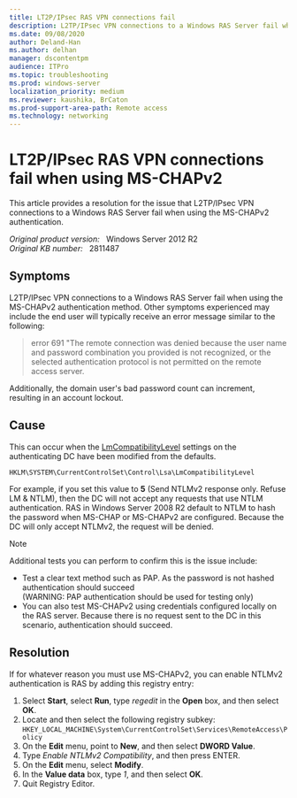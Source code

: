 ```yaml
---
title: LT2P/IPsec RAS VPN connections fail
description: L2TP/IPsec VPN connections to a Windows RAS Server fail when using the MS-CHAPv2 authentication. Provides a resolution.
ms.date: 09/08/2020
author: Deland-Han
ms.author: delhan
manager: dscontentpm
audience: ITPro
ms.topic: troubleshooting
ms.prod: windows-server
localization_priority: medium
ms.reviewer: kaushika, BrCaton
ms.prod-support-area-path: Remote access
ms.technology: networking
---
```

# LT2P/IPsec RAS VPN connections fail when using MS-CHAPv2

This article provides a resolution for the issue that L2TP/IPsec VPN connections to a Windows RAS Server fail when using the MS-CHAPv2 authentication.

_Original product version:_ &nbsp; Windows Server 2012 R2  
_Original KB number:_ &nbsp; 2811487

## Symptoms

L2TP/IPsec VPN connections to a Windows RAS Server fail when using the MS-CHAPv2 authentication method. Other symptoms experienced may include the end user will typically receive an error message similar to the following:

> error 691 "The remote connection was denied because the user name and password combination you provided is not recognized, or the selected authentication protocol is not permitted on the remote access server.

Additionally, the domain user's bad password count can increment, resulting in an account lockout.

## Cause

This can occur when the [LmCompatibilityLevel](/previous-versions/windows/it-pro/windows-2000-server/cc960646(v=technet.10)) settings on the authenticating DC have been modified from the defaults.

`HKLM\SYSTEM\CurrentControlSet\Control\Lsa\LmCompatibilityLevel`

For example, if you set this value to **5** (Send NTLMv2 response only. Refuse LM & NTLM), then the DC will not accept any requests that use NTLM authentication. RAS in Windows Server 2008 R2 default to NTLM to hash the password when MS-CHAP or MS-CHAPv2 are configured. Because the DC will only accept NTLMv2, the request will be denied.

> [!NOTE]
> Additional tests you can perform to confirm this is the issue include:
>
> - Test a clear text method such as PAP. As the password is not hashed authentication should succeed  
> (WARNING: PAP authentication should be used for testing only)
> - You can also test MS-CHAPv2 using credentials configured locally on the RAS server. Because there is no request sent to the DC in this scenario, authentication should succeed.

## Resolution

If for whatever reason you must use MS-CHAPv2, you can enable NTLMv2 authentication is RAS by adding this registry entry:

1. Select **Start**, select **Run**, type *regedit* in the **Open** box, and then select **OK**.
2. Locate and then select the following registry subkey:  
   `HKEY_LOCAL_MACHINE\System\CurrentControlSet\Services\RemoteAccess\Policy`
3. On the **Edit** menu, point to **New**, and then select **DWORD Value**.
4. Type *Enable NTLMv2 Compatibility*, and then press ENTER.
5. On the **Edit** menu, select **Modify**.
6. In the **Value data** box, type *1*, and then select **OK**.
7. Quit Registry Editor.
